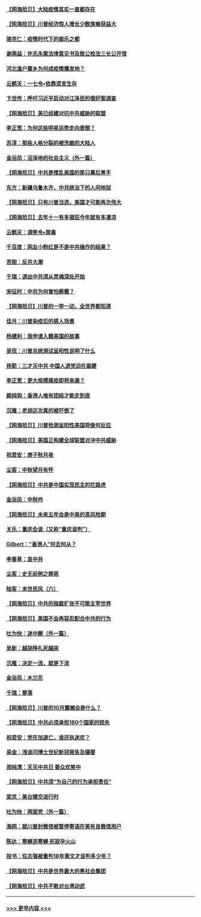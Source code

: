 #### [【网海拾贝】大陆疫情其实一直都存在](../pages/nsc993/n12473948.md?t=10150902) 
#### [【网海拾贝】川普经济惊人增长少数族裔获益大](../pages/nsc993/n12471565.md?t=10150902) 
#### [骆克仁：疫情时代下的娱乐之都](../pages/nsc993/n12471312.md?t=10150902) 
#### [谢燕益：许志永案法律意见书及致公检法三长公开信](../pages/nsc993/n12470870.md?t=10150902) 
#### [河北渔户寨乡为何成疫情爆发地？](../pages/nsc993/n12464936.md?t=10150902) 
#### [云鹤天：一七令▪依靠谎言生存](../pages/nsc993/n12470034.md?t=10150902) 
#### [卞世传：呼吁习近平启动对江泽民的俄奸案调查](../pages/nsc993/n12469722.md?t=10150902) 
#### [【网海拾贝】美已组建对抗中共威胁的联盟](../pages/nsc993/n12469018.md?t=10150902) 
#### [李正宽：为何这些明星运势走向衰颓？](../pages/nsc993/n12468730.md?t=10150902) 
#### [苏淳：那些人格分裂的被洗脑的大陆人](../pages/nsc993/n12467858.md?t=10150902) 
#### [金浴凤：沼泽地的社会主义（外一篇）](../pages/nsc993/n12467792.md?t=10150902) 
#### [【网海拾贝】中共是搅乱美国的那只幕后黑手](../pages/nsc993/n12467700.md?t=10150902) 
#### [东方：新疆乌鲁木齐，中共统治下的人间地狱](../pages/nsc993/n12466075.md?t=10150902) 
#### [【网海拾贝】只有川普当选，美国才可能再次伟大](../pages/nsc993/n12466013.md?t=10150902) 
#### [【网海拾贝】去年十一有多猖狂今年就有多凄凉](../pages/nsc993/n12463649.md?t=10150902) 
#### [云鹤天：调笑令▪禁毒](../pages/nsc993/n12462975.md?t=10150902) 
#### [千百度：网友小粉红是不是中共操作的结果？](../pages/nsc993/n12461025.md?t=10150902) 
#### [苦胆：反共大潮](../pages/nsc993/n12459469.md?t=10150902) 
#### [千瑞：退出中共须从灵魂深处开始](../pages/nsc993/n12459437.md?t=10150902) 
#### [宋征时：中共为何害怕蔡霞？](../pages/nsc993/n12459097.md?t=10150902) 
#### [【网海拾贝】川普的一举一动，全世界都知道](../pages/nsc993/n12458825.md?t=10150902) 
#### [佳月：川普染疫后的感人场景](../pages/nsc993/n12456994.md?t=10150902) 
#### [杨建利：我申请入籍美国的故事](../pages/nsc993/n12455635.md?t=10150902) 
#### [吴侃：川普总统测试呈阳性说明了什么](../pages/nsc993/n12451869.md?t=10150902) 
#### [扬箭：三才灭中共 中国人退党迫在眉睫](../pages/nsc993/n12451842.md?t=10150902) 
#### [李正宽：更大规模瘟疫即将来袭？](../pages/nsc993/n12451455.md?t=10150902) 
#### [颜纯钩：香港人唯有团结才能走到底](../pages/nsc993/n12450870.md?t=10150902) 
#### [沉雁：老胡这次真的被吓倒了](../pages/nsc993/n12449796.md?t=10150902) 
#### [【网海拾贝】川普检测呈阳性美国将做何反应](../pages/nsc993/n12449042.md?t=10150902) 
#### [【网海拾贝】美国正构建全球联盟对冲中共威胁](../pages/nsc993/n12446580.md?t=10150902) 
#### [祝君安：庚子秋月夜](../pages/nsc993/n12445870.md?t=10150902) 
#### [尘客：中秋望月有怀](../pages/nsc993/n12444632.md?t=10150902) 
#### [【网海拾贝】中共是中国实现民主的拦路虎](../pages/nsc993/n12443573.md?t=10150902) 
#### [金浴凤：中秋吟](../pages/nsc993/n12441773.md?t=10150902) 
#### [【网海拾贝】未来五年会是中美的高风险期](../pages/nsc993/n12440760.md?t=10150902) 
#### [关乐：重庆会谈（又称“重庆谈判”）](../pages/nsc993/n12437525.md?t=10150902) 
#### [Gilbert：“香港人”何去何从？](../pages/nsc993/n12435894.md?t=10150902) 
#### [李春草：哀中共](../pages/nsc993/n12435874.md?t=10150902) 
#### [尘客：史无前例之罪恶](../pages/nsc993/n12435762.md?t=10150902) 
#### [陆客：末世民风（六）](../pages/nsc993/n12435354.md?t=10150902) 
#### [【网海拾贝】中共的独裁扩张不可能主宰世界](../pages/nsc993/n12435151.md?t=10150902) 
#### [【网海拾贝】美国不会再容忍配合中共的行为](../pages/nsc993/n12433808.md?t=10150902) 
#### [吐为快：迷中醒（外一篇）](../pages/nsc993/n12433585.md?t=10150902) 
#### [吴新：越胡挣扎死越突](../pages/nsc993/n12433562.md?t=10150902) 
#### [沉雁：决定一流，就是下流](../pages/nsc993/n12432128.md?t=10150902) 
#### [金浴凤：木兰花](../pages/nsc993/n12432124.md?t=10150902) 
#### [千瑞：寥落](../pages/nsc993/n12432071.md?t=10150902) 
#### [【网海拾贝】川普的10月震撼会是什么？](../pages/nsc993/n12431624.md?t=10150902) 
#### [【网海拾贝】中共必须承担180个国家的损失](../pages/nsc993/n12428893.md?t=10150902) 
#### [祝君安：党在加速亡，谁还执迷欢？](../pages/nsc993/n12428652.md?t=10150902) 
#### [易金：浅谈闫博士世纪新冠报告及撮要](../pages/nsc993/n12426822.md?t=10150902) 
#### [郑纯清：天灭中共日 善众欢笑中](../pages/nsc993/n12426784.md?t=10150902) 
#### [【网海拾贝】中共须“为自己的行为承担责任”](../pages/nsc993/n12426067.md?t=10150902) 
#### [梁京：美台建交进行时](../pages/nsc993/n12424066.md?t=10150902) 
#### [吐为快：两面党（外一篇）](../pages/nsc993/n12424043.md?t=10150902) 
#### [海网：就川普封微信被暂停寄语在美有良微信用户](../pages/nsc993/n12424021.md?t=10150902) 
#### [陈达：寒蝉造寒蝉 死寂孕火山](../pages/nsc993/n12423958.md?t=10150902) 
#### [投书：任志强被重判18年黄文才该判多少年？](../pages/nsc993/n12423672.md?t=10150902) 
#### [【网海拾贝】中共是世界最大的黑社会集团](../pages/nsc993/n12423543.md?t=10150902) 
#### [【网海拾贝】中共不敢对台湾动武](../pages/nsc993/n12421418.md?t=10150902) 

----
#### [ >>> 更早内容 <<< ](../indexes/nsc993-earlier.md)
